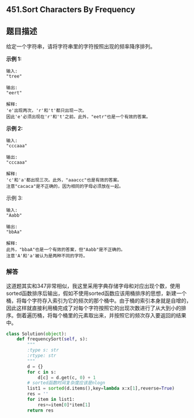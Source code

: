 ## 451.Sort Characters By Frequency

## 题目描述

给定一个字符串，请将字符串里的字符按照出现的频率降序排列。

**示例 1:**

```
输入:
"tree"

输出:
"eert"

解释:
'e'出现两次，'r'和't'都只出现一次。
因此'e'必须出现在'r'和't'之前。此外，"eetr"也是一个有效的答案。
```


**示例 2:**

```
输入:
"cccaaa"

输出:
"cccaaa"

解释:
'c'和'a'都出现三次。此外，"aaaccc"也是有效的答案。
注意"cacaca"是不正确的，因为相同的字母必须放在一起。
```


示例 3:

```
输入:
"Aabb"

输出:
"bbAa"

解释:
此外，"bbaA"也是一个有效的答案，但"Aabb"是不正确的。
注意'A'和'a'被认为是两种不同的字符。
```



### 解答

​	这道题其实和347非常相似，我这里采用字典存储字母和对应出现个数，使用sorted函数排序后输出，假如不使用sorted函数应该用桶排序的思想，新建一个桶，将每个字符存入索引为它的频次的那个桶中。由于桶的索引本身就是自增的，因此这样就直接利用桶完成了对每个字符按照它的出现次数进行了从大到小的排序。倒着遍历桶，将每个桶里的元素取出来，并按照它的频次存入要返回的结果中。

```python
class Solution(object):
    def frequencySort(self, s):
        """
        :type s: str
        :rtype: str
        """
        d = {}
        for c in s:
            d[c] = d.get(c, 0) + 1
        # sorted函数时间复杂度应该是nlogn
        list1 = sorted(d.items(),key=lambda x:x[1],reverse=True)
        res = ''
        for item in list1:
            res+=item[0]*item[1]
        return res
```

